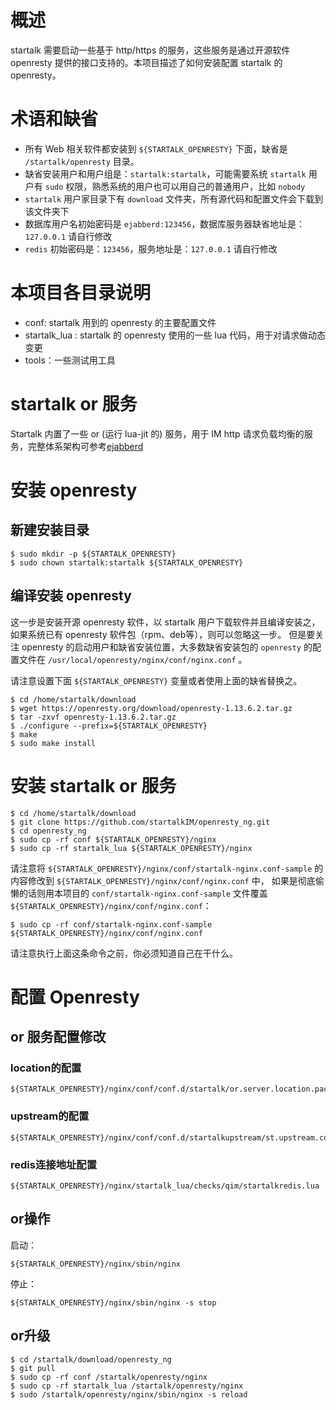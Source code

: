 
# 概述

startalk 需要启动一些基于 http/https 的服务，这些服务是通过开源软件 openresty 提供的接口支持的。本项目描述了如何安装配置 startalk 的 openresty。


# 术语和缺省

* 所有 Web 相关软件都安装到 ``${STARTALK_OPENRESTY}`` 下面，缺省是 ``/startalk/openresty`` 目录。
* 缺省安装用户和用户组是：``startalk:startalk``，可能需要系统 ``startalk`` 用户有 ``sudo`` 权限，熟悉系统的用户也可以用自己的普通用户，比如 ``nobody``
* ``startalk`` 用户家目录下有 ``download`` 文件夹，所有源代码和配置文件会下载到该文件夹下
* 数据库用户名初始密码是 ``ejabberd:123456``，数据库服务器缺省地址是：``127.0.0.1`` 请自行修改
* ``redis`` 初始密码是：``123456``，服务地址是：``127.0.0.1`` 请自行修改

# 本项目各目录说明

* conf: startalk 用到的 openresty 的主要配置文件
* startalk_lua : startalk 的 openresty 使用的一些 lua 代码，用于对请求做动态变更
* tools：一些测试用工具

# startalk or 服务

Startalk 内置了一些 or (运行 lua-jit 的) 服务，用于 IM http 请求负载均衡的服务，完整体系架构可参考[ejabberd](https://github.com/qunarcorp/ejabberd-open)

# 安装 openresty

## 新建安装目录

```
$ sudo mkdir -p ${STARTALK_OPENRESTY}
$ sudo chown startalk:startalk ${STARTALK_OPENRESTY}
```

## 编译安装 openresty

这一步是安装开源 openresty 软件，以 startalk 用户下载软件并且编译安装之，如果系统已有 openresty 软件包（rpm、deb等），则可以忽略这一步。
但是要关注 openresty 的启动用户和缺省安装位置，大多数缺省安装包的 ``openresty`` 的配置文件在 ``/usr/local/openresty/nginx/conf/nginx.conf`` 。

请注意设置下面 ``${STARTALK_OPENRESTY}`` 变量或者使用上面的缺省替换之。

```
$ cd /home/startalk/download
$ wget https://openresty.org/download/openresty-1.13.6.2.tar.gz
$ tar -zxvf openresty-1.13.6.2.tar.gz
$ ./configure --prefix=${STARTALK_OPENRESTY}
$ make
$ sudo make install
```

# 安装 startalk or 服务

```
$ cd /home/startalk/download
$ git clone https://github.com/startalkIM/openresty_ng.git
$ cd openresty_ng
$ sudo cp -rf conf ${STARTALK_OPENRESTY}/nginx
$ sudo cp -rf startalk_lua ${STARTALK_OPENRESTY}/nginx

```
请注意将 ``${STARTALK_OPENRESTY}/nginx/conf/startalk-nginx.conf-sample`` 的内容修改到 ``${STARTALK_OPENRESTY}/nginx/conf/nginx.conf`` 中，
如果是彻底偷懒的话则用本项目的 ``conf/startalk-nginx.conf-sample`` 文件覆盖 ``${STARTALK_OPENRESTY}/nginx/conf/nginx.conf``：

```
$ sudo cp -rf conf/startalk-nginx.conf-sample ${STARTALK_OPENRESTY}/nginx/conf/nginx.conf
```
请注意执行上面这条命令之前，你必须知道自己在干什么。

# 配置 Openresty

## or 服务配置修改

### location的配置
```
${STARTALK_OPENRESTY}/nginx/conf/conf.d/startalk/or.server.location.package.qtapi.conf
```
### upstream的配置
```
${STARTALK_OPENRESTY}/nginx/conf/conf.d/startalkupstream/st.upstream.conf
```
### redis连接地址配置
```
${STARTALK_OPENRESTY}/nginx/startalk_lua/checks/qim/startalkredis.lua
```

## or操作

启动：
```
${STARTALK_OPENRESTY}/nginx/sbin/nginx
```
停止：

```
${STARTALK_OPENRESTY}/nginx/sbin/nginx -s stop
```

## or升级

```
$ cd /startalk/download/openresty_ng
$ git pull
$ sudo cp -rf conf /startalk/openresty/nginx
$ sudo cp -rf startalk_lua /startalk/openresty/nginx
$ sudo /startalk/openresty/nginx/sbin/nginx -s reload
```
